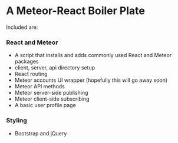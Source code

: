 # A Meteor-React Boiler Plate 

Included are:

### React and Meteor

* A script that installs and adds commonly used React and Meteor packages
* client, server, api directory setup
* React routing
* Meteor accounts UI wrapper (hopefully this will go away soon)
* Meteor API methods
* Meteor server-side publishing
* Meteor client-side subscribing
* A basic user profile page

### Styling

* Bootstrap and jQuery